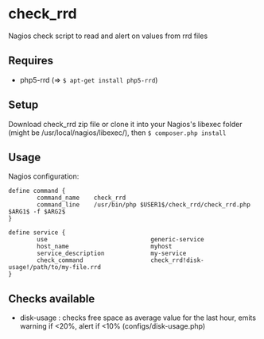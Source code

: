 # check_rrd
Nagios check script to read and alert on values from rrd files

## Requires
* php5-rrd (=> ```$ apt-get install php5-rrd```)

## Setup
Download check_rrd zip file or clone it into your Nagios's libexec folder (might be /usr/local/nagios/libexec/), then
```$ composer.php install```

## Usage
Nagios configuration:
```
define command {
        command_name    check_rrd
        command_line    /usr/bin/php $USER1$/check_rrd/check_rrd.php $ARG1$ -f $ARG2$
}

define service {
        use                             generic-service
        host_name                       myhost
        service_description             my-service
        check_command                   check_rrd!disk-usage!/path/to/my-file.rrd
}
```

## Checks available
* disk-usage : checks free space as average value for the last hour, emits warning if <20%, alert if <10% (configs/disk-usage.php)
